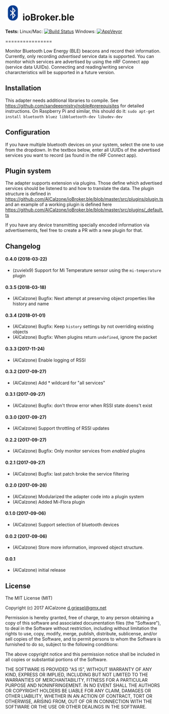 <img src="admin/ble.png" height="48" /> ioBroker.ble
=================

**Tests:** Linux/Mac: [![Build Status](https://travis-ci.org/AlCalzone/ioBroker.ble.svg?branch=master)](https://travis-ci.org/AlCalzone/ioBroker.ble) 
Windows: [![AppVeyor](https://ci.appveyor.com/api/projects/status/github/AlCalzone/ioBroker.ble?branch=master&svg=true)](https://ci.appveyor.com/project/AlCalzone/ioBroker-ble/)

================

Monitor Bluetooth Low Energy (BLE) beacons and record their information. 
Currently, only recording *advertised* service data is supported. You can monitor which services are advertised by using the nRF Connect app (service data UUIDs).
Connecting and reading/writing service chararcteristics will be supported in a future version.

## Installation
This adapter needs additional libraries to compile. See https://github.com/sandeepmistry/noble#prerequisites for detailed instructions.
On Raspberry Pi and similar, this should do it: `sudo apt-get install bluetooth bluez libbluetooth-dev libudev-dev`

## Configuration
If you have multiple bluetooth devices on your system, select the one to use from the dropdown.
In the textbox below, enter all UUIDs of the advertised services you want to record (as found in the nRF Connect app).

## Plugin system
The adapter supports extension via plugins. Those define which advertised services should be listened to and how to translate the data. The plugin structure is defined in https://github.com/AlCalzone/ioBroker.ble/blob/master/src/plugins/plugin.ts and an example of a working plugin is defined here https://github.com/AlCalzone/ioBroker.ble/blob/master/src/plugins/_default.ts

If you have any device transmitting specially encoded information via advertisements, feel free to create a PR with a new plugin for that.

## Changelog

#### 0.4.0 (2018-03-22)
* (zuvielx9) Support for Mi Temperature sensor using the `mi-temperature` plugin

#### 0.3.5 (2018-03-18)
* (AlCalzone) Bugfix: Next attempt at preserving object properties like history and name

#### 0.3.4 (2018-01-01)
* (AlCalzone) Bugfix: Keep `history` settings by not overriding existing objects
* (AlCalzone) Bugfix: When plugins return `undefined`, ignore the packet

#### 0.3.3 (2017-11-24)
* (AlCalzone) Enable logging of RSSI

#### 0.3.2 (2017-09-27)
* (AlCalzone) Add * wildcard for "all services"

#### 0.3.1 (2017-09-27)
* (AlCalzone) Bugfix: don't throw error when RSSI state doens't exist

#### 0.3.0 (2017-09-27)
* (AlCalzone) Support throttling of RSSI updates

#### 0.2.2 (2017-09-27)
* (AlCalzone) Bugfix: Only monitor services from _enabled_ plugins

#### 0.2.1 (2017-09-27)
* (AlCalzone) Bugfix: last patch broke the service filtering

#### 0.2.0 (2017-09-26)
* (AlCalzone) Modularized the adapter code into a plugin system
* (AlCalzone) Added Mi-Flora plugin

#### 0.1.0 (2017-09-06)
* (AlCalzone) Support selection of bluetooth devices

#### 0.0.2 (2017-09-06)
* (AlCalzone) Store more information, improved object structure.

#### 0.0.1
* (AlCalzone) initial release

## License
The MIT License (MIT)

Copyright (c) 2017 AlCalzone <d.griesel@gmx.net>

Permission is hereby granted, free of charge, to any person obtaining a copy
of this software and associated documentation files (the "Software"), to deal
in the Software without restriction, including without limitation the rights
to use, copy, modify, merge, publish, distribute, sublicense, and/or sell
copies of the Software, and to permit persons to whom the Software is
furnished to do so, subject to the following conditions:

The above copyright notice and this permission notice shall be included in
all copies or substantial portions of the Software.

THE SOFTWARE IS PROVIDED "AS IS", WITHOUT WARRANTY OF ANY KIND, EXPRESS OR
IMPLIED, INCLUDING BUT NOT LIMITED TO THE WARRANTIES OF MERCHANTABILITY,
FITNESS FOR A PARTICULAR PURPOSE AND NONINFRINGEMENT. IN NO EVENT SHALL THE
AUTHORS OR COPYRIGHT HOLDERS BE LIABLE FOR ANY CLAIM, DAMAGES OR OTHER
LIABILITY, WHETHER IN AN ACTION OF CONTRACT, TORT OR OTHERWISE, ARISING FROM,
OUT OF OR IN CONNECTION WITH THE SOFTWARE OR THE USE OR OTHER DEALINGS IN
THE SOFTWARE.
